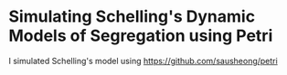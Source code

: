 # Simulating Schelling's Dynamic Models of Segregation using Petri

I simulated Schelling's model using https://github.com/sausheong/petri